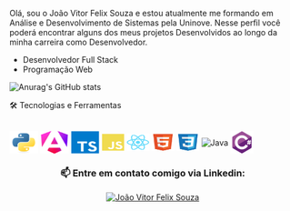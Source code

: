  Olá, sou o João Vitor Felix Souza e estou atualmente me formando em Análise e  Desenvolvimento de Sistemas pela Uninove. Nesse perfil você poderá encontrar alguns dos meus projetos Desenvolvidos ao longo da minha carreira como Desenvolvedor.
 
-  Desenvolvedor Full Stack
-  Programação Web


![Anurag's GitHub stats](https://github-readme-stats.vercel.app/api?username=JoaoVitorrFelix&show_icons=true&theme=cobalt)

🛠️ Tecnologias e Ferramentas

<div style="display: inline_block"><br>
  <img align="center" alt="Python" height="40" width="50" title="Python" src="https://raw.githubusercontent.com/devicons/devicon/master/icons/python/python-original.svg">
  <img align="center" alt="Angular" height="40" width="50" title="Angular" src="https://raw.githubusercontent.com/devicons/devicon/master/icons/angular/angular-original.svg">
  <img align="center" alt="TS" height="40" width="50" title="TS" src="https://raw.githubusercontent.com/devicons/devicon/master/icons/typescript/typescript-original.svg">
  <img align="center" alt="Js" height="30" width="40" title="JS" src="https://raw.githubusercontent.com/devicons/devicon/master/icons/javascript/javascript-plain.svg">
  <img align="center" alt="React" height="30" width="40" title="React" src="https://raw.githubusercontent.com/devicons/devicon/master/icons/react/react-original.svg">
  <img align="center" alt="HTML" height="30" width="40" title="HTML" src="https://raw.githubusercontent.com/devicons/devicon/master/icons/html5/html5-original.svg">
  <img align="center" alt="CSS" height="30" width="40" title="CSS" src="https://raw.githubusercontent.com/devicons/devicon/master/icons/css3/css3-original.svg">
  <img align="center" alt="Java" height="40" width="50" title="Java" src="https://cdn.jsdelivr.net/gh/devicons/devicon/icons/java/java-original-wordmark.svg">
  <img align="center" alt ="csharp" height = "40" width ="40" title="CSHARP" src ="https://raw.githubusercontent.com/devicons/devicon/master/icons/csharp/csharp-original.svg" >



</div>
<h3 align="center"> 📫 Entre em contato comigo via Linkedin:</h3>
  <p align="center">
    <a href="https://www.linkedin.com/in/jo%C3%A3o-vitor-felix-souza-b45479157/" target="_blank">
      <img align="center" src="https://img.shields.io/badge/LinkedIn-0077B5?style=for-the-badge&logo=linkedin&logoColor=white" alt="João Vitor Felix Souza"/>
    </a>